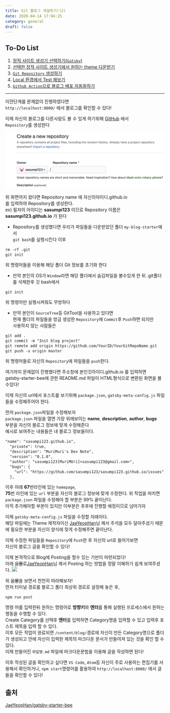 ```yaml
---
title: Git 블로그 개설하기!(2)
date: 2020-04-14 17:04:25
category: general
draft: false
---
```


## To-Do List


1. [정적 사이트 생성기 선택하기(`Gatsby`)](https://sasumpi123.github.io/general/gitblog1/)
2. [선택한 정적 사이트 생성기에서 원하는 theme 다운받기](https://sasumpi123.github.io/general/gitblog1/)
3. [`Git Repository` 생성하기](https://sasumpi123.github.io/general/gitblog2/)
4. [Local 환경에서 Test 해보기](https://sasumpi123.github.io/general/gitblog2/)
5. [`Github Action`으로  블로그 배포 자동화하기](https://sasumpi123.github.io/general/gitblog3/)



***      

이전단계를 문제없이 진행하였다면    
`http://localhost:8000/` 에서 블로그를 확인할 수 있다!

이제 자신의 블로그를 다른사람도 볼 수 있게 하기위해 [GitHub](https://github.com/) 에서   
 `Repository`를 생성한다

 ![](./images/gitRepository.png)

 위 화면까지 왔다면 Repository name 에 자신의아이디.github.io   
 를 입력하여 Repository를 생성한다.   
 ex) 필자의 아이디는 **sasumpi123** 이므로 Repository 이름은   
**sasumpi123.github.io** 가 된다

- Repository를 생성했다면 우리가 파일들을 다운받았던 폴더 `my-blog-starter`에서    
`git bash`를 실행시킨다
이후 
```
rm -rf .git
git init 
```
위 명령어들을 이용해 해당 폴더 Git 정보를 초기화 한다   
- 만약 본인의 OS가 `Window`라면 해당 폴더에서 숨김파일을 볼수있게 한 뒤
.git폴더를 삭제한후 깃 bash에서 
```
git init
```
위 명령어만 실행시켜줘도 무방하다   
- 만약 본인이 `SourceTree`등 GitTool을 사용하고 있다면   
현재 폴더의 파일들을 방금 생성한 `Repository`에 `Commit`후 `Push`하면 되지만   
사용하지 않는 사람들은

```
git add .
git commit -m "Init blog project"
git remote add origin https://github.com/YourID/YourGitRepoName.git
git push -u origin master 
```

위 명령어들로 자신의 `Repository`에 파일들을 `push`한다.

여기까지 문제없이 진행했다면 주소창에 본인깃아이디.github.io 를 입력하면   
gatsby-starter-bee에 관한 README.md 파일이 HTML형식으로 변환된 화면을 볼수있다!

이제 자신의 url에서 포스트를 보기위해 `package.json`, `gatsby-meta-config.js` 파일들을 수정해주어야 한다.

먼저 `package.json`파일을 수정해보자   
`package.json` 파일을 열면 가장 위에보이는 **name**, **description**, **author**, **bugs**    
부분을 자신의 블로그 정보에 맞게 수정해준다   
예시로 보여주는 내용들은 내 블로그 정보들이다.

```js{3}
"name": "sasumpi123.github.io",
  "private": true,
  "description": "MuriMuri's Dev Note",
  "version": "0.1.0",
  "author": "sasumpi123[MuriMUri]<sasumpi123@gmail.com>",
  "bugs": {
    "url": "https://github.com/sasumpi123/sasumpi123.github.io/issues"
  },
```

이후 아래 **67**번라인에 있는 `homepage`,   
**75**번 라인에 있는 `url` 부분을 자신의 블로그 정보에 맞게 수정한다.
위 작업을 마치면 `package.json` 파일을 수정해야 할 부분은 99% 끝이난다.   
아직 추가해야할 부분이 있지만 이부분은 추후에 진행할 예정이므로 넘어가자

이제 `gatsby-meta-config.js` 파일을 수정할 차례이다.   
해당 파일에는 Theme 제작자이신 [JaeYeopHan](https://github.com/JaeYeopHan)님 께서 주석을 모두 달아주셨기 때문에 필요한 부분을 자신이 양식에 맞게 수정해주면 끝이난다.


이제 수정한 파일들을 `Repository`에 `Push`한 후 자신의 url로 들어가보면   
자신의 블로그 글을 확인할 수 있다!   

이제 본격적으로 Blog에 Posting을 할수 있는 기반이 마련되었다!   
아래 ~~움짤~~로[JaeYeopHan](https://github.com/JaeYeopHan)님 께서 Posting 하는 방법을 정말 이해하기 쉽게 보여주셨다.
![](./images/cli-tool-example.gif)


위 ~~움짤~~을 보면서 천천히 따라해보자!   
먼저 터미널 경로를 블로그 폴더 최상위 경로로 설정해 놓은 후,   
```
npm run post
```
명령 어를 입력한뒤 원하는 명령어로 **방향키**와 **엔터**를 통해 실행된 프로세스에서 원하는 행동을 수행할 수 있다.  
Create Category를 선택후 **엔터**를 입력하면 Category명을 입력할 수 있고 입력후 포스트 제목을 입력 할 수 있다.   
이후 모든 작업이 완료되면 
`/content/blog/`경로에 자신이 만든 Category명으로 폴더가 생성되고 안에
자신이 입력한 제목의 마크다운 문서가 만들어져 있는 것을 확인 할 수 있다.   
이제 만들어진 `파일명.md` 파일에 마크다운문법을 이용해 글을 작성하면 된다!

이후 작성된 글을 확인하고 싶다면 `VS Code`, `Atom`등 자신이 주로 사용하는 편집기를 사용해서 확인하거나,    `npm start`명령어를 활용하여 
`http://localhost:8000/` 에서 글들을 확인할 수 있다!



## 출처
[JaeYeopHan/gatsby-starter-bee](https://github.com/JaeYeopHan/gatsby-starter-bee)